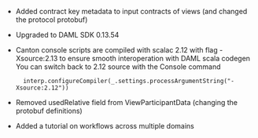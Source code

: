 - Added contract key metadata to input contracts of views (and changed the protocol protobuf)
- Upgraded to DAML SDK 0.13.54
- Canton console scripts are compiled with scalac 2.12 with flag -Xsource:2.13 to ensure smooth interoperation with DAML scala codegen
  You can switch back to 2.12 source with the Console command

  ```
    interp.configureCompiler(_.settings.processArgumentString("-Xsource:2.12"))
  ```
- Removed usedRelative field from ViewParticipantData (changing the protobuf definitions)
- Added a tutorial on workflows across multiple domains
